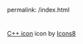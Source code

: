 permalink: /index.html




#
<a target="_blank" href="https://icons8.com/icons/set/c-plus-plus-logo">C++ icon</a> icon by <a target="_blank" href="https://icons8.com">Icons8</a>
